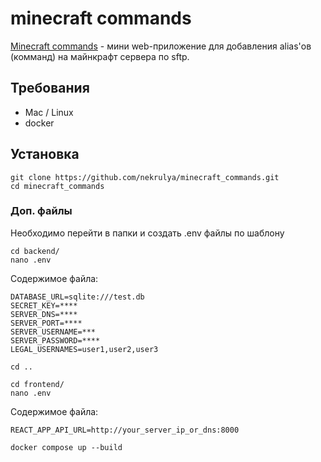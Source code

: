 # minecraft commands
[Minecraft commands](http://37.139.62.167/) - мини web-приложение для добавления alias'ов (комманд) на майнкрафт сервера по sftp.

## Требования
* Mac / Linux
* docker

## Установка
```
git clone https://github.com/nekrulya/minecraft_commands.git
cd minecraft_commands
```

### Доп. файлы
Необходимо перейти в папки и создать .env файлы по шаблону
```
cd backend/
nano .env
```

Содержимое файла:
```
DATABASE_URL=sqlite:///test.db
SECRET_KEY=****
SERVER_DNS=****
SERVER_PORT=****
SERVER_USERNAME=***
SERVER_PASSWORD=****
LEGAL_USERNAMES=user1,user2,user3
```

```
cd ..
```

```
cd frontend/
nano .env
```

Содержимое файла:
```
REACT_APP_API_URL=http://your_server_ip_or_dns:8000
```

```
docker compose up --build
```
